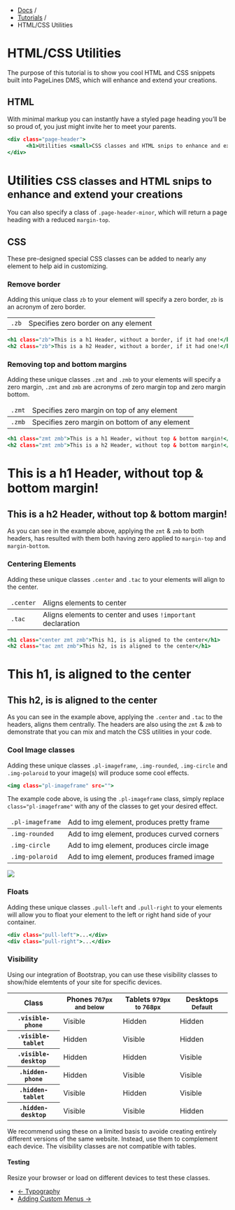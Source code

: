 <div class="row-fluid">
      <div class="span12">
            <ul class="breadcrumb">
                  <li><a href="http://docs.pagelines.com/">Docs</a> <span class="divider">/</span></li>
                  <li><a href="http://docs.pagelines.com/tutorials">Tutorials</a> <span class="divider">/</span></li>
                  <li class="active">HTML/CSS Utilities</li>
            </ul>
      </div>
</div>

# HTML/CSS Utilities #

The purpose of this tutorial is to show you cool HTML and CSS snippets built into PageLines DMS, which will enhance and extend your creations.

## HTML ##

With minimal markup you can instantly have a styled page heading you’ll be so proud of, you just might invite her to meet your parents.

~~~ .html
<div class="page-header">
      <h1>Utilities <small>CSS classes and HTML snips to enhance and extend your creations</small></h1>
</div>
~~~

<div class="docs-example">
	<div class="page-header">
		<h1>Utilities <small>CSS classes and HTML snips to enhance and extend your creations</small></h1>
	</div>
</div>

You can also specify a class of `.page-header-minor`, which will return a page heading with a reduced `margin-top`.

## CSS ##

These pre-designed special CSS classes can be added to nearly any element to help aid in customizing.

### Remove border ####

Adding this unique class `zb` to your element will specify a zero border, `zb` is an acronym of zero border.

<table class="table mid table-bordered table-striped">
      <tbody>
            <tr>
                  <td class="span2 center"><code>.zb</code></td>
                  <td>Specifies zero border on any element</td>
            </tr>
      </tbody>
</table>

~~~ .html
<h1 class="zb">This is a h1 Header, without a border, if it had one!</h1>
<h2 class="zb">This is a h2 Header, without a border, if it had one!</h1>
~~~

### Removing top and bottom margins ###

Adding these unique classes `.zmt` and `.zmb` to your elements will specify a zero margin, `.zmt` and `zmb` are acronyms of zero margin top and zero margin bottom.

<table class="table mid table-bordered table-striped">
      <thead>
            <tr>
                  <td class="span2 center"><code>.zmt</code></td>
                  <td>Specifies zero margin on top of any element</td>
            </tr>
      </thead>
      <tbody>
            <tr>
                  <td class="center"><code>.zmb</code></td>
                  <td>Specifies zero margin on bottom of any element</td>
            </tr>
      </tbody>
</table>

~~~ .html
<h1 class="zmt zmb">This is a h1 Header, without top & bottom margin!</h1>
<h2 class="zmt zmb">This is a h2 Header, without top & bottom margin!</h1>
~~~

<div class="docs-example">
      <h1 class="zmt zmb zb">This is a h1 Header, without top & bottom margin!</h1>
      <h2 class="zmt zmb text-center zb">This is a h2 Header, without top & bottom margin!</h1>
</div>

As you can see in the example above, applying the `zmt` & `zmb` to both headers, has resulted with them both having zero applied to `margin-top` and `margin-bottom`.

### Centering Elements ###

Adding these unique classes `.center` and `.tac` to your elements will align to the center.

<table class="table mid table-bordered table-striped">
      <thead>
            <tr>
                  <td class="center"><code>.center</code></td>
                  <td>Aligns elements to center</td>
            </tr>
      </thead>
      <tbody>
            <tr>
                  <td class="center"><code>.tac</code></td>
                  <td>Aligns elements to center and uses <code>!important</code> declaration</td>
            </tr>
      </tbody>
</table>

~~~ .html
<h1 class="center zmt zmb">This h1, is is aligned to the center</h1>
<h2 class="tac zmt zmb">This h2, is is aligned to the center</h1>
~~~

<div class="docs-example center">
      <h1 class="center zmt zmb">This h1, is aligned to the center</h1>
      <h2 class="tac zmt zmb">This h2, is is aligned to the center</h2>
</div>

As you can see in the example above, applying the `.center` and `.tac` to the headers, aligns them centrally. The headers are also using the `zmt` & `zmb` to demonstrate that you can mix and match the CSS utilities in your code.

### Cool Image classes ###

Adding these unique classes `.pl-imageframe`, `.img-rounded`, `.img-circle` and `.img-polaroid` to your image(s) will produce some cool effects.

~~~ .html
<img class="pl-imageframe" src="">
~~~

The example code above, is using the `.pl-imageframe` class, simply replace `class="pl-imageframe"` with any of the classes to get your desired effect.

<table class="table mid table-bordered table-striped">
      <thead>
            <tr>
                  <td class="center"><code>.pl-imageframe</code></td>
                  <td>Add to img element, produces pretty frame</td>
            </tr>
      </thead>
      <tbody>
            <tr>
                  <td class="center"><code>.img-rounded</code></td>
                  <td>Add to img element, produces curved corners</td>
            </tr>
            <tr>
                  <td class="center"><code>.img-circle</code></td>
                  <td>Add to img element, produces circle image</td>
            </tr>
            <tr>
                  <td class="center"><code>.img-polaroid</code></td>
                  <td>Add to img element, produces framed image</td>
            </tr>
      </tbody>
</table>

<div class="row-fluid">
      <div class="span12">
          <img src="https://raw.github.com/pagelines/Docs/master/gh-pages-template/public/img/pl-img-classes.jpg">
      </div>
</div>

### Floats ###

Adding these unique classes `.pull-left` and `.pull-right` to your elements will allow you to float your element to the left or right hand side of your container.

~~~ .html
<div class="pull-left">...</div>
<div class="pull-right">...</div>
~~~

### Visibility ####

Using our integration of Bootstrap, you can use these visibility classes to show/hide elemtents of your site for specific devices.

<table class="table table-bordered table-striped responsive-utilities">
            <thead>
              <tr>
                <th>Class</th>
                <th>Phones <small>767px and below</small></th>
                <th>Tablets <small>979px to 768px</small></th>
                <th>Desktops <small>Default</small></th>
              </tr>
            </thead>
            <tbody>
              <tr>
                <th><code>.visible-phone</code></th>
                <td class="is-visible">Visible</td>
                <td class="is-hidden">Hidden</td>
                <td class="is-hidden">Hidden</td>
              </tr>
              <tr>
                <th><code>.visible-tablet</code></th>
                <td class="is-hidden">Hidden</td>
                <td class="is-visible">Visible</td>
                <td class="is-hidden">Hidden</td>
              </tr>
              <tr>
                <th><code>.visible-desktop</code></th>
                <td class="is-hidden">Hidden</td>
                <td class="is-hidden">Hidden</td>
                <td class="is-visible">Visible</td>
              </tr>
              <tr>
                <th><code>.hidden-phone</code></th>
                <td class="is-hidden">Hidden</td>
                <td class="is-visible">Visible</td>
                <td class="is-visible">Visible</td>
              </tr>
              <tr>
                <th><code>.hidden-tablet</code></th>
                <td class="is-visible">Visible</td>
                <td class="is-hidden">Hidden</td>
                <td class="is-visible">Visible</td>
              </tr>
              <tr>
      <th><code>.hidden-desktop</code></th>
      <td class="is-visible">Visible</td>
      <td class="is-visible">Visible</td>
      <td class="is-hidden">Hidden</td>
    </tr>
  </tbody>
</table>

We recommend using these on a limited basis to avoide creating entirely different versions of the same website. Instead, use them to complement each device. The visibility classes are not compatible with tables.

#### Testing ####

Resize your browser or load on different devices to test these classes.

<div class="row-fluid">
	<div class="span12">
		<ul class="pager">
			<li class="pull-left"><a href="http://docs.pagelines.com/tutorials/typography">&larr; Typography</a></li>
  			<li class="pull-right"><a href="http://docs.pagelines.com/tutorials/adding-custom-menus">Adding Custom Menus &rarr;</a></li>
		</ul>
	</div>
</div>






